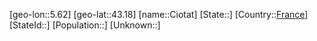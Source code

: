 ﻿---
location: [43.18,5.62]
type: City
tags:
- geo/City


SpocWebEntityId: 29612
isDeleted: false
confidential: public

---
[geo-lon::5.62]
[geo-lat::43.18]
[name::Ciotat]
[State::]
[Country::[France](geo/Continent/Europe/France.md)]
[StateId::]
[Population::]
[Unknown::]

